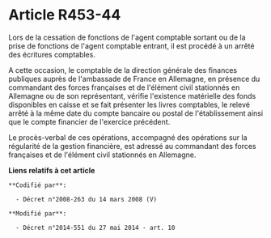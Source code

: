 # Article R453-44

Lors de la cessation de fonctions de l'agent comptable sortant ou de la prise de fonctions de l'agent comptable entrant, il
est procédé à un arrêté des écritures comptables. 

A cette occasion, le  comptable de la direction générale des finances publiques auprès de l'ambassade de France en Allemagne,
en présence du commandant des forces françaises et de l'élément civil stationnés en Allemagne ou de son représentant, vérifie
l'existence matérielle des fonds disponibles en caisse et se fait présenter les livres comptables, le relevé arrêté à la même
date du compte bancaire ou postal de l'établissement ainsi que le compte financier de l'exercice précédent. 

Le procès-verbal de ces opérations, accompagné des opérations sur la régularité de la gestion financière, est adressé au
commandant des forces françaises et de l'élément civil stationnés en Allemagne.

**Liens relatifs à cet article**

	**Codifié par**:

	  - Décret n°2008-263 du 14 mars 2008 (V)

	**Modifié par**:

	  - Décret n°2014-551 du 27 mai 2014 - art. 10
